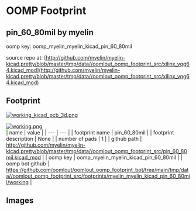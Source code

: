 # OOMP Footprint  
## pin_60_80mil  by myelin  
  
oomp key: oomp_myelin_myelin_kicad_pin_60_80mil  
  
source repo at: [http://github.com/myelin/myelin-kicad.pretty/blob/master/tmp/data//oomlout_oomp_footprint_src/xilinx_vqg64.kicad_mod](http://github.com/myelin/myelin-kicad.pretty/blob/master/tmp/data//oomlout_oomp_footprint_src/xilinx_vqg64.kicad_mod)  
## Footprint  
  
[![working_kicad_pcb_3d.png](working_kicad_pcb_3d_600.png)](working_kicad_pcb_3d.png)  
  
[![working.png](working_600.png)](working.png)  
| name | value | 
| --- | --- | 
| footprint name | pin_60_80mil | 
| footprint description | None | 
| number of pads | 1 | 
| github path | http://github.com/myelin/myelin-kicad.pretty/blob/master/tmp/data//oomlout_oomp_footprint_src/pin_60_80mil.kicad_mod | 
| oomp key | oomp_myelin_myelin_kicad_pin_60_80mil | 
| oomp bot github | https://github.com/oomlout/oomlout_oomp_footprint_bot/tree/main/tmp/data//oomlout_oomp_footprint_src/footprints/myelin_myelin_kicad_pin_60_80mil/working | 
## Images  
